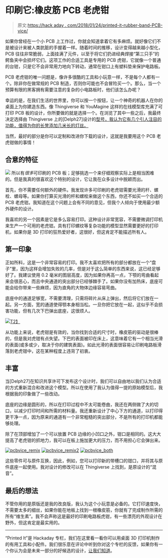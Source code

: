 # 印刷它:橡皮筋 PCB 老虎钳

> 原文:[https://hack aday . com/2018/01/24/printed-it-rubber-band-PCB-vice/](https://hackaday.com/2018/01/24/printed-it-rubber-band-pcb-vice/)

如果你曾经在一个小 PCB 上工作过，你就会知道拿着它有多麻烦。就好像它们不是被设计来被人类肮脏的手握着一样。随着时间的推移，设计变得越来越小型化，PCB 往往非常脆弱，上面挂满了元件，以至于将它们扔进经典焊接“第三只手”的鳄鱼夹中会损坏它们。这项工作的合适工具是专用的 PCB 虎钳，它就像一个普通的台钳，只是它不会非常用力地向下转动，通常在钳口上有塑料垫来保护电路板。

PCB 老虎钳的唯一问题是，像许多很酷的工具和小玩意一样，不是每个人都有一个。除非你在做常规的 PCB 制造，否则你可能也不会冒险买一个。那么，当一个预算有限的黑客拥有需要注意的复杂的小电路板时，他们该怎么办呢？

幸运的是，在我们生活的世界里，你可以按一个按钮，让一个神奇的机器人在你的桌面上为你建造东西。像 Thingiverse 和 YouMagine 这样的在线模型库充满了可打印 PCB 板的设计，你所要做的就是选择一个。在浏览了其中一些之后，我最终决定选择由 Thingiverse 上的[Delph27]设计的[型号，我认为它有几个引人注目的功能，值得为你的长凳添加几米长的灯丝。](https://www.thingiverse.com/thing:2500349)

当然，最好的部分是你可以定制和改进你下载的设计，这就是我要用这个 PCB 老虎钳做的事情！

## 合意的特征

[![](../Images/fd336c0ed5020594922d0e7c55e5b67d.png)](https://hackaday.com/wp-content/uploads/2018/01/pcbvice_detail.jpg) 所以有*很多*可印刷的 PCB 板；足够挑选一个来仔细观察实际上是相当困难的。但是我真的很喜欢这个特别的设计，它让我在众多设计中脱颖而出。

首先，你不需要任何额外的硬件。我发现许多可印刷的老虎钳需要光滑的杆、螺栓、螺母等。如果你打算买光滑的杆和螺栓来做这个东西，你还不如买一个合适的 PCB 老虎钳。我知道在这个问题上会有不同的意见，但我个人倾向于使用最少额外硬件的设计。

我喜欢的另一个因素是它是多么容易打印。这种设计非常宽容，不需要微调打印机来生产一个可用的老虎钳。具有打印螺纹等复杂功能的模型显然需要更好的打印机，如果你是 3D 打印的狂热爱好者，这很好，但这肯定不能描述所有人。

## 第一印象

正如所料，这是一个非常容易的打印。我不太喜欢把所有的部分都放在一个“盘子”里，因为这样会增加失败的几率，但是对于这么简单的东西来说，这已经足够好了。我建议使用 0.2 毫米的图层高度，因为如果你再高一点，下颚的弯曲看起来会很恶心，而且中央通道的突出部分已经够棘手了。如果你没有加热床，底座可能会给你带来一些麻烦，因为直角的大物体边缘容易弯曲。

底座中的通道足够宽，不需要清理，只需将碎片从床上弹出，然后将它们放在一起。另一方面，宽的通道使得颚本身相当松。一旦你把它放在一起，这似乎不会损害功能，但有几次下巴弹出底座，这很烦人。

[![](../Images/07107a47de2ca44ea9c2d01b0a452861.png)T2】](https://hackaday.com/wp-content/uploads/2018/01/pcbvice_detail21.jpg)

从功能上来说，老虎钳是有效的，当你找到合适的尺寸时，橡皮筋的驱动是很棒的，但是我对虎钳有点失望。下巴的表面被印在床上，这意味着它有一个相当光滑的表面(或多或少，取决于你的建筑表面)。如此光滑的表面很容易让印刷电路板滑落到老虎钳中，这在某种程度上违背了初衷。

## 丰富

当[Delph27]在知识共享许可下发布这个设计时，我们可以自由地以我们认为合适的方式重新混合和改进这个模型。所以在使用了我认为值得一提的原始模型后，我根据我的印象做了一些改动。

底座的边缘是圆形的，所以在打印过程中不太可能卷曲，我还在两侧做了大的切口，以减少打印时间和所需的材料量。我还重新设计了中心下方的通道，以打印得更干净一点，因为原来的通道有一个非常粗糙的突出部分，不是所有的打印机都能够处理。

除了在顶部增加了一个可以放置 PCB 边缘的小凹口之外，钳口是相同的。这大大提高了老虎钳的抓地力，我可以在板上施加更大的压力，而不用担心它会弹出来。

 [![pcbvice_remix](../Images/612e47c7d92df771ea4612672a99ef04.png "pcbvice_remix")](https://i0.wp.com/hackaday.com/wp-content/uploads/2018/01/pcbvice_remix.jpg?ssl=1)  [![pcbvice_remix2](../Images/aa35f3c6d92d7090aee73293c71c9994.png "pcbvice_remix2")](https://i0.wp.com/hackaday.com/wp-content/uploads/2018/01/pcbvice_remix2.jpg?ssl=1)  [![pcbvice_both](../Images/ae670fe44eedddc4d90083491ea45b7f.png "pcbvice_both")](https://i0.wp.com/hackaday.com/wp-content/uploads/2018/01/pcbvice_both.jpg?ssl=1) 

这些零件可与原件互换，因此，例如，您可以打印新的带槽口的钳口，并将其与原件底座一起使用。我对设计的修改可以在 Thingiverse 上找到，是原设计的“混音”。

## 最后的想法

不管你用的是原版还是我的改良版，我认为这个小玩意是必备的。它打印速度快，不需要太多的细丝，如果你能在地板上找到一根橡皮筋，你就有了完成制作所需的所有“维生素”。我不会声称这是最好的印刷电路板虎钳，有一些漂亮的外观设计在野外，但这肯定是最实用的。

* * *

“Printed It”是 Hackaday 专栏，我们在这里看一看你可以用桌面 3D 打印机制作的有用工具和小配件。我们很乐意在评论中听到你对这个专栏的反馈，如果你有一个你认为会是未来一部分的好候选的设计，[让我们知道](https://hackaday.com/submit-a-tip/)。